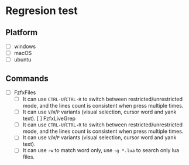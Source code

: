 # Regresion test

## Platform

- [ ] windows
- [ ] macOS
- [ ] ubuntu

## Commands

- [ ] FzfxFiles
  - [ ] It can use `CTRL-U`/`CTRL-R` to switch between restricted/unrestricted mode, and the lines count is consistent when press multiple times.
  - [ ] It can use `V`/`W`/`P` variants (visual selection, cursor word and yank text).
[ ] FzfxLiveGrep
  - [ ] It can use `CTRL-U`/`CTRL-R` to switch between restricted/unrestricted mode, and the lines count is consistent when press multiple times.
  - [ ] It can use `V`/`W`/`P` variants (visual selection, cursor word and yank text).
  - [ ] It can use `-w` to match word only, use `-g *.lua` to search only lua files.
